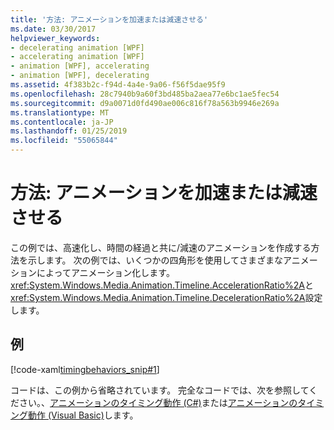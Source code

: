 ```yaml
---
title: '方法: アニメーションを加速または減速させる'
ms.date: 03/30/2017
helpviewer_keywords:
- decelerating animation [WPF]
- accelerating animation [WPF]
- animation [WPF], accelerating
- animation [WPF], decelerating
ms.assetid: 4f383b2c-f94d-4a4e-9a06-f56f5dae95f9
ms.openlocfilehash: 28c7940b9a60f3bd485ba2aea77e6bc1ae5fec54
ms.sourcegitcommit: d9a0071d0fd490ae006c816f78a563b9946e269a
ms.translationtype: MT
ms.contentlocale: ja-JP
ms.lasthandoff: 01/25/2019
ms.locfileid: "55065844"
---
```

# <a name="how-to-accelerate-or-decelerate-an-animation"></a>方法: アニメーションを加速または減速させる
この例では、高速化し、時間の経過と共に/減速のアニメーションを作成する方法を示します。 次の例では、いくつかの四角形を使用してさまざまなアニメーションによってアニメーション化します。<xref:System.Windows.Media.Animation.Timeline.AccelerationRatio%2A>と<xref:System.Windows.Media.Animation.Timeline.DecelerationRatio%2A>設定します。  
  
## <a name="example"></a>例  
 [!code-xaml[timingbehaviors_snip#1](../../../../samples/snippets/csharp/VS_Snippets_Wpf/timingbehaviors_snip/CSharp/AccelDecelExample.xaml#1)]  
  
 コードは、この例から省略されています。 完全なコードでは、次を参照してください。、[アニメーションのタイミング動作 (C#)](https://github.com/dotnet/samples/tree/master/snippets/csharp/VS_Snippets_Wpf/timingbehaviors_procedural_snip/CSharp)または[アニメーションのタイミング動作 (Visual Basic)](https://github.com/dotnet/samples/tree/master/snippets/visualbasic/VS_Snippets_Wpf/timingbehaviors_procedural_snip/visualbasic)します。
